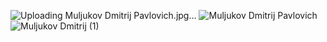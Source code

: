 ![Uploading Muljukov Dmitrij Pavlovich.jpg…]()
![Muljukov Dmitrij Pavlovich](https://github.com/Dimonstratos/LatestWork/assets/130654761/6dd9f66c-b223-4f24-8344-6528c580fab3)
![Muljukov Dmitrij (1)](https://github.com/Dimonstratos/LatestWork/assets/130654761/9ac9434b-8522-47d3-90b7-7ee49d69dde8)
